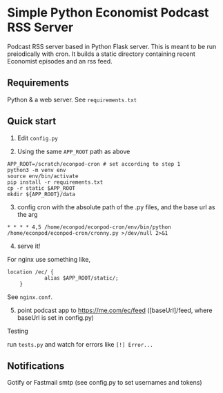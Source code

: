 # Simple Python Economist Podcast RSS Server

Podcast RSS server based in Python Flask server. This is meant to be run preiodically with cron. It builds a static directory containing recent Economist episodes and an rss feed.

## Requirements

Python & a web server. See `requirements.txt`

## Quick start

1. Edit `config.py`

2. Using the same `APP_ROOT` path as above

```
APP_ROOT=/scratch/econpod-cron # set according to step 1
python3 -m venv env
source env/bin/activate
pip install -r requirements.txt
cp -r static $APP_ROOT
mkdir ${APP_ROOT}/data
```

3. config cron with the absolute path of the .py files, and the base url as the arg

```
* * * * 4,5 /home/econpod/econpod-cron/env/bin/python /home/econpod/econpod-cron/cronny.py >/dev/null 2>&1
```

4. serve it!

For nginx use something like,

```
location /ec/ {
            alias $APP_ROOT/static/;
    }
```

See `nginx.conf`.

5. point podcast app to https://me.com/ec/feed ([baseUrl]/feed, where baseUrl is set in config.py)

Testing

run `tests.py` and watch for errors like `[!] Error...`

## Notifications

Gotify or Fastmail smtp (see config.py to set usernames and tokens)
